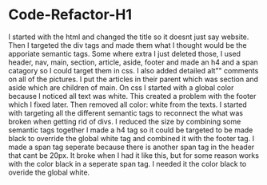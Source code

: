 # Code-Refactor-H1
I started with the html and changed the title so it doesnt just say website. Then I targeted the div tags and made them what I thought would be the apporiate semantic tags. Some where extra I just deleted those,
I used header, nav, main, section, article, aside, footer and made an h4 and a span catagory so I could target them in css.
I also added detailed alt"" comments on all of the pictures. 
I put the articles in their parent which was section and aside which are children of main.
On css I started with a global color because I noticed all text was white. This created a problem with the footer which I fixed later. Then removed all color: white from the texts.
I started with targeting all the different semantic tags to reconnect the what was broken when getting rid of divs.
I reduced the size by combining some semantic tags together
I made a h4 tag so it could be targeted to be made black to override the global white tag and combined it with the footer tag.
I made a span tag seperate because there is another span tag in the header that cant be 20px. It broke when I had it like this, but for some reason works with the color black in a seperate span tag. I needed it the color black to overide the global white. 
